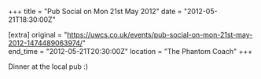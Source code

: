 +++
title = "Pub Social on Mon 21st May 2012"
date = "2012-05-21T18:30:00Z"

[extra]
original = "https://uwcs.co.uk/events/pub-social-on-mon-21st-may-2012-1474489063974/"    
end_time = "2012-05-21T20:30:00Z"
location = "The Phantom Coach"
+++

Dinner at the local pub :)

